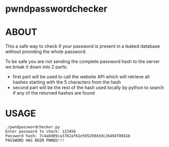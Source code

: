 # pwndpasswordchecker

# ABOUT
This a safe way to check if your password is present in a leaked database without providing the whole password.

To be safe you are not sending the complete password hash to the server we break it down into 2 parts:
 - first part will be used to call the website API which will retrieve all hashes starting with the 5 characters from the hash
 - second part will be the rest of the hash used locally by python to search if any of the returned hashes are found

# USAGE
```console
./pwndpasswordchecker.py
Enter password to check: 123456
Password hash: 7c4a8d09ca3762af61e59520943dc26494f8941b
PASSWORD HAS BEEN PWNED!!!
```
